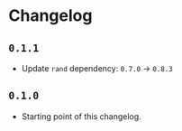 # Changelog

## `0.1.1`

- Update `rand` dependency: `0.7.0` -> `0.8.3`

## `0.1.0`

- Starting point of this changelog.
